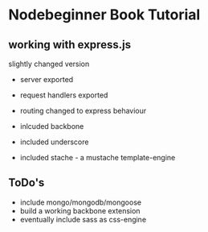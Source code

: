 # Nodebeginner Book Tutorial
## working with express.js

slightly changed version

* server exported
* request handlers exported
* routing changed to express behaviour

* inlcuded backbone
* included underscore
* included stache - a mustache template-engine

## ToDo's

* include mongo/mongodb/mongoose
* build a working backbone extension
* eventually include sass as css-engine

